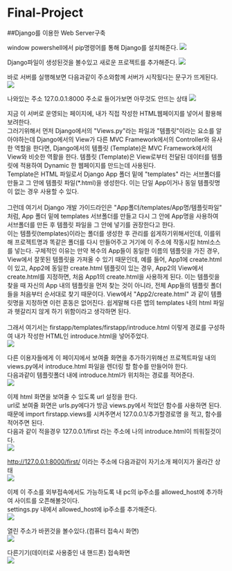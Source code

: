 # Final-Project

##Django를 이용한 Web Server구축

window powershell에서 pip명령어를 통해 Django를 설치해준다.
<img src="https://user-images.githubusercontent.com/103643538/174446385-063256cf-72af-43a6-9fe7-8a52246a62c3.png"><br>


Django파일이 생성된것을 볼수있고 새로운 프로젝트를 추가해준다.
<img src="https://user-images.githubusercontent.com/103643538/174446391-d16604ee-2ae5-476e-add2-05c3099652e7.png"><br>


바로 서버를 실행해보면 다음과같이 주소와함께 서버가 시작됬다는 문구가 뜨게된다.
<img src="https://user-images.githubusercontent.com/103643538/174446392-8a46d9ac-06fd-49dd-a888-5cea698e52bb.png"><br>


나와있는 주소 127.0.0.1:8000 주소로 들어가보면 아무것도 안뜨는 상태
<img src="https://user-images.githubusercontent.com/103643538/174446394-12c64125-eda6-4ddb-8fb6-ecbece4fff47.png"><br>


지금 이 서버로 운영되는 페이지에, 내가 직접 작성한 HTML웹페이지를 넣어서 활용해보려한다.<br>
그러기위해서 먼저 Django에서의 "Views.py"라는 파일과 "템플릿"이라는 요소를 알아야하는데 Django에서의 View가 다른 MVC Framework에서의 Controller와 유사한 역할을 한다면, Django에서의 템플릿 (Template)은 MVC Framework에서의 View와 비슷한 역활을 한다. 템플릿 (Template)은 View로부터 전달된 데이터를 템플릿에 적용하여 Dynamic 한 웹페이지를 만드는데 사용된다.<br>
Template은 HTML 파일로서 Django App 폴더 밑에 "templates" 라는 서브폴더를 만들고 그 안에 템플릿 파일(*.html)을 생성한다. 이는 단일 App이거나 동일 템플릿명이 없는 경우 사용할 수 있다.<br><br>
그런데 여기서 Django 개발 가이드라인은 "App폴더/templates/App명/템플릿파일" 처럼,  App 폴더 밑에 templates 서브폴더를 만들고 다시 그 안에 App명을 사용하여 서브폴더를 만든 후 템플릿 파일을 그 안에 넣기를 권장한다고 한다.<br>
이는 템플릿(templates)이라는 폴더를 생성한 후 관리를 쉽게하기위해서인데, 이를위해 프로젝트명과 똑같은 폴더를 다시 만들어주고 거기에 이 주소에 작동시킬 html소스를 넣는다.
구체적인 이유는 만약 복수의 App들이 동일한 이름의 템플릿을 가진 경우, View에서 잘못된 템플릿을 가져올 수 있기 때문인데, 예를 들어, App1에 create.html이 있고, App2에 동일한 create.html 템플릿이 있는 경우, App2의 View에서 create.html를 지정하면, 처음 App1의 create.html을 사용하게 된다. 이는 템플릿을 찾을 때 자신의 App 내의 템플릿을 먼저 찾는 것이 아니라, 전체 App들의 템플릿 폴더들을 처음부터 순서대로 찾기 때문이다. View에서 "App2/create.html" 과 같이 템플릿명을 지정하면 이런 혼동은 없어진다.
쉽게말해 다른 앱의 templates 내의 html 파일과 헷갈리지 않게 하기 위함이라고 생각하면 된다.<br><br>
그래서 여기서는 firstapp/templates/firstapp/introduce.html 이렇게 경로를 구성하여 내가 작성한 HTML인 introduce.html을 넣어주었다.<br>
<img src="https://user-images.githubusercontent.com/103643538/174447979-e9591e7d-73eb-4950-b559-5ebc4aa72001.png"><br>




다른 이용자들에게 이 페이지에서 보여줄 화면을 추가하기위해선 프로젝트파일 내의 views.py에서 introduce.html 파일을 렌더링 할 함수를 만들어야 한다.<br>
다음과같이 템플릿폴더 내에 introduce.html가 위치하는 경로를 적어준다.<br>
<img src="https://user-images.githubusercontent.com/103643538/174447980-01b96726-c480-4774-a5be-dcda5d7ddcbd.png"><br>



이제 html 화면을 보여줄 수 있도록 url 설정을 한다.<br>
url로 보여줄 화면은 urls.py에다가 방금 views.py에서 적었던 함수를 사용하면 된다.<br>
때문에 import firstapp.views를 시켜주면서 127.0.0.1/추가할경로명 을 적고, 함수를 적어주면 된다.<br>
다음과 같이 적을경우 127.0.0.1/first 라는 주소에 나의 introduce.html이 띄워질것이다.<br>
<img src="https://user-images.githubusercontent.com/103643538/174447976-b7a97078-f67d-4cb6-81ff-8761b5c78c6f.png"><br>


http://127.0.0.1:8000/first/ 이라는 주소에 다음과같이 자기소개 페이지가 올라간 상태<br>
<img src="https://user-images.githubusercontent.com/103643538/174446402-0b86344d-2aa9-4eb7-be8d-2cac1d59bd57.png"><br>


이제 이 주소를 외부접속에서도 가능하도록 내 pc의 ip주소를 allowed_host에 추가하여 사이트를 오픈해볼것이다.<br>
settings.py 내에서 allowed_host에 ip주소를 추가해준다.<br>
<img src="https://user-images.githubusercontent.com/103643538/174446404-fe81103d-2ecb-4faa-9016-634dcab0a242.png"><br>

열린 주소가 바뀐것을 볼수있다.(컴퓨터 접속시 화면)<br>
<img src="https://user-images.githubusercontent.com/103643538/174446406-8f3cd4ff-c279-401b-9cd4-2e70e2ebd749.png"><br>

다른기기(데이터로 사용중인 내 핸드폰) 접속화면<br>
<img src="https://user-images.githubusercontent.com/103643538/174446411-b25b8686-26e0-42b1-ae9f-09cd55e515c9.jpg"><br>
